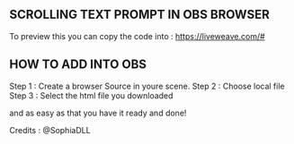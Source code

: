 ## SCROLLING TEXT PROMPT IN OBS BROWSER

To preview this you can copy the code into : https://liveweave.com/#

## HOW TO ADD INTO OBS

Step 1 : Create a browser Source in youre scene. 
Step 2 : Choose local file
Step 3 : Select the html file you downloaded

and as easy as that you have it ready and done!

Credits : @SophiaDLL
